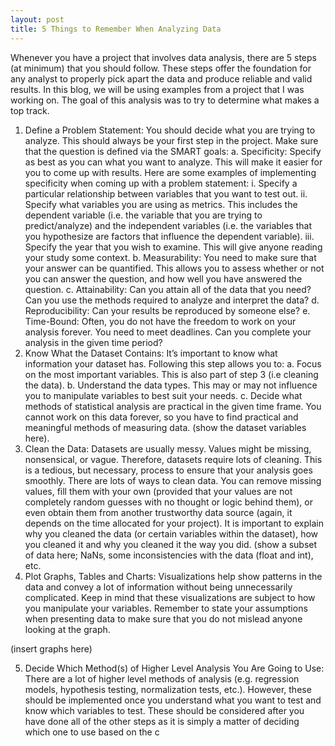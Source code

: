 ```yaml
---
layout: post
title: 5 Things to Remember When Analyzing Data
---
```

Whenever you have a project that involves data analysis, there are 5 steps (at minimum) that you should follow. These steps offer the foundation for any analyst to properly pick apart the data and produce reliable and valid results. In this blog, we will be using examples from a project that I was working on. The goal of this analysis was to try to determine what makes a top track.
1.	Define a Problem Statement: You should decide what you are trying to analyze. This should always be your first step in the project. Make sure that the question is defined via the SMART goals:
a.	Specificity: Specify as best as you can what you want to analyze. This will make it easier for you to come up with results. Here are some examples of implementing specificity when coming up with a problem statement:
i.	Specify a particular relationship between variables that you want to test out.
ii.	Specify what variables you are using as metrics. This includes the dependent variable (i.e. the variable that you are trying to predict/analyze) and the independent variables (i.e. the variables that you hypothesize are factors that influence the dependent variable).
iii.	Specify the year that you wish to examine. This will give anyone reading your study some context.
b.	Measurability: You need to make sure that your answer can be quantified. This allows you to assess whether or not you can answer the question, and how well you have answered the question.
c.	Attainability: Can you attain all of the data that you need? Can you use the methods required to analyze and interpret the data?
d.	Reproducibility: Can your results be reproduced by someone else? 
e.	Time-Bound: Often, you do not have the freedom to work on your analysis forever. You need to meet deadlines. Can you complete your analysis in the given time period? 
2.	Know What the Dataset Contains: It’s important to know what information your dataset has. Following this step allows you to:
a.	Focus on the most important variables. This is also part of step 3 (i.e cleaning the data).
b.	Understand the data types. This may or may not influence you to manipulate variables to best suit your needs. 
c.	Decide what methods of statistical analysis are practical in the given time frame. You cannot work on this data forever, so you have to find practical and meaningful methods of measuring data.
(show the dataset variables here).
3.	Clean the Data: Datasets are usually messy. Values might be missing, nonsensical, or vague. Therefore, datasets require lots of cleaning. This is a tedious, but necessary, process to ensure that your analysis goes smoothly. There are lots of ways to clean data. You can remove missing values, fill them with your own (provided that your values are not completely random guesses with no thought or logic behind them), or even obtain them from another trustworthy data source (again, it depends on the time allocated for your project). It is important to explain why you cleaned the data (or certain variables within the dataset), how you cleaned it and why you cleaned it the way you did.
(show a subset of data here; NaNs, some inconsistencies with the data (float and int), etc.
4.	Plot Graphs, Tables and Charts: Visualizations help show patterns in the data and convey a lot of information without being unnecessarily complicated. Keep in mind that these visualizations are subject to how you manipulate your variables. Remember to state your assumptions when presenting data to make sure that you do not mislead anyone looking at the graph.

(insert graphs here)

5.	Decide Which Method(s) of Higher Level Analysis You Are Going to Use: There are a lot of higher level methods of analysis (e.g. regression models, hypothesis testing, normalization tests, etc.). However, these should be implemented once you understand what you want to test and know which variables to test. These should be considered after you have done all of the other steps as it is simply a matter of deciding which one to use based on the c

